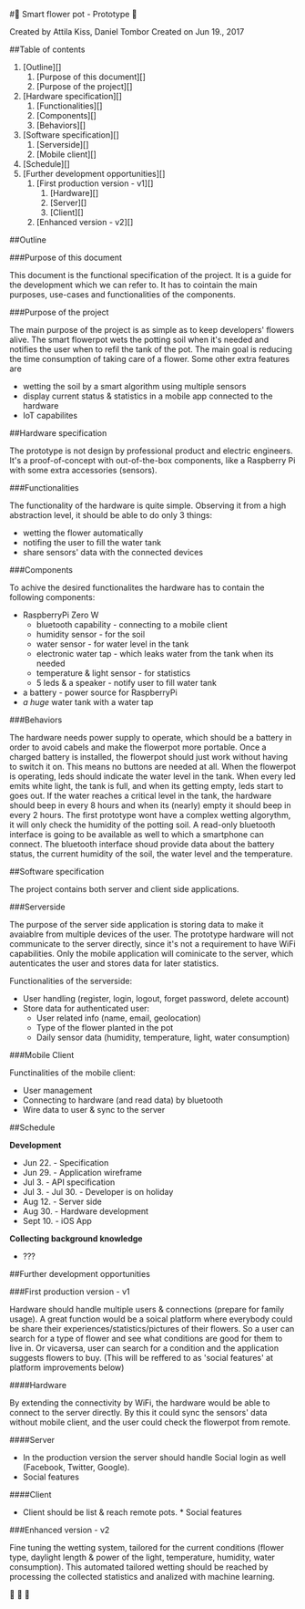 #🌺 Smart flower pot - Prototype 🌺

Created by Attila Kiss, Daniel Tombor
Created on Jun 19., 2017

##Table of contents
1. [Outline][]
    1. [Purpose of this document][]
    2. [Purpose of the project][]
2. [Hardware specification][]
    1. [Functionalities][]
    2. [Components][]
    3. [Behaviors][]
3. [Software specification][]
    1. [Serverside][]
    2. [Mobile client][]
4. [Schedule][]
5. [Further development opportunities][]
    1. [First production version - v1][]
        1. [Hardware][]
        2. [Server][]
        3. [Client][]
    2. [Enhanced version - v2][]

##Outline

###Purpose of this document

This document is the functional specification of the project.
It is a guide for the development which we can refer to.
It has to cointain the main purposes, use-cases and functionalities of the components.

###Purpose of the project

The main purpose of the project is as simple as to keep developers' flowers alive.
The smart flowerpot wets the potting soil when it's needed and notifies the user when to refil the tank of the pot.
The main goal is reducing the time consumption of taking care of a flower.
Some other extra features are 
- wetting the soil by a smart algorithm using multiple sensors
- display current status & statistics in a mobile app connected to the hardware
- IoT capabilites

##Hardware specification

The prototype is not design by professional product and electric engineers. It's a proof-of-concept with out-of-the-box components, like a Raspberry Pi with some extra accessories (sensors).

###Functionalities

The functionality of the hardware is quite simple. 
Observing it from a high abstraction level, it should be able to do only 3 things:
* wetting the flower automatically
* notifing the user to fill the water tank
* share sensors' data with the connected devices

###Components

To achive the desired functionalites the hardware has to contain the following components:
* RaspberryPi Zero W
    * bluetooth capability - connecting to a mobile client
    * humidity sensor - for the soil
    * water sensor - for water level in the tank
    * electronic water tap - which leaks water from the tank when its needed
    * temperature & light sensor - for statistics
    * 5 leds & a speaker - notify user to fill water tank
* a battery - power source for RaspberryPi
* *a huge* water tank with a water tap

###Behaviors

The hardware needs power supply to operate, which should be a battery in order to avoid cabels and make the flowerpot more portable. Once a charged battery is installed, the flowerpot should just work without having to switch it on. This means no buttons are needed at all.
When the flowerpot is operating, leds should indicate the water level in the tank. When every led emits white light, the tank is full, and when its getting empty, leds start to goes out. If the water reaches a critical level in the tank, the hardware should beep in every 8 hours and when its (nearly) empty it should beep in every 2 hours.
The first prototype wont have a complex wetting algorythm, it will only check the humidity of the potting soil.
A read-only bluetooth interface is going to be available as well to which a smartphone can connect. The bluetooth interface shoud provide data about the battery status, the current humidity of the soil, the water level and the temperature.

##Software specification

The project contains both server and client side applications.

###Serverside

The purpose of the server side application is storing data to make it avaiablre from multiple devices of the user.
The prototype hardware will not communicate to the server directly, since it's not a requirement to have WiFi capabilities.
Only the mobile application will cominicate to the server, which autenticates the user and stores data for later statistics.

Functionalities of the serverside:
* User handling (register, login, logout, forget password, delete account)
* Store data for authenticated user:
    * User related info (name, email, geolocation)
    * Type of the flower planted in the pot
    * Daily sensor data (humidity, temperature, light, water consumption)

###Mobile Client

Functinalities of the mobile client:
* User management
* Connecting to hardware (and read data) by bluetooth
* Wire data to user & sync to the server

##Schedule

**Development**
* Jun 22. - Specification
* Jun 29. - Application wireframe
* Jul 3. - API specification
* Jul 3. - Jul 30. - Developer is on holiday
* Aug 12. - Server side
* Aug 30. - Hardware development
* Sept 10. - iOS App

**Collecting background knowledge**
* ???

##Further development opportunities

###First production version - v1

Hardware should handle multiple users & connections (prepare for family usage).
A great function would be a soical platform where everybody could be share their experiences/statistics/pictures of their flowers.
So a user can search for a type of flower and see what conditions are good for them to live in.
Or vicaversa, user can search for a condition and the application suggests flowers to buy.
(This will be reffered to as 'social features' at platform improvements below)

####Hardware

By extending the connectivity by WiFi, the hardware would be able to connect to the server directly. 
By this it could sync the sensors' data without mobile client, and the user could check the flowerpot from remote.

####Server

* In the production version the server should handle Social login as well (Facebook, Twitter, Google).
* Social features

####Client

* Client should be list & reach remote pots.
* Social features

###Enhanced version - v2

Fine tuning the wetting system, tailored for the current conditions (flower type, daylight length & power of the light, temperature, humidity, water consumption).
This automated tailored wetting should be reached by processing the collected statistics and analized with machine learning.

🌺 🌺 🌺